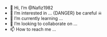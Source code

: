 - 👋 Hi, I’m @Nafiz1982
- 👀 I’m interested in ... {DANGER} be careful ☠
- 🌱 I’m currently learning ...
- 💞️ I’m looking to collaborate on ...
- 📫 How to reach me ...

<!---
Nafiz1982/Nafiz1982 is a ✨ special ✨ repository because its `README.md` (this file) appears on your GitHub profile.
You can click the Preview link to take a look at your changes.
--->
